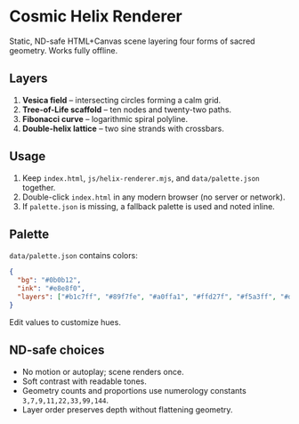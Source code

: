 # Cosmic Helix Renderer

Static, ND-safe HTML+Canvas scene layering four forms of sacred geometry. Works fully offline.

## Layers
1. **Vesica field** – intersecting circles forming a calm grid.
2. **Tree-of-Life scaffold** – ten nodes and twenty-two paths.
3. **Fibonacci curve** – logarithmic spiral polyline.
4. **Double-helix lattice** – two sine strands with crossbars.

## Usage
1. Keep `index.html`, `js/helix-renderer.mjs`, and `data/palette.json` together.
2. Double-click `index.html` in any modern browser (no server or network).
3. If `palette.json` is missing, a fallback palette is used and noted inline.

## Palette
`data/palette.json` contains colors:
```json
{
  "bg": "#0b0b12",
  "ink": "#e8e8f0",
  "layers": ["#b1c7ff", "#89f7fe", "#a0ffa1", "#ffd27f", "#f5a3ff", "#d0d0e6"]
}
```
Edit values to customize hues.

## ND-safe choices
- No motion or autoplay; scene renders once.
- Soft contrast with readable tones.
- Geometry counts and proportions use numerology constants `3,7,9,11,22,33,99,144`.
- Layer order preserves depth without flattening geometry.
